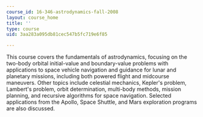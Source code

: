 ```yaml
---
course_id: 16-346-astrodynamics-fall-2008
layout: course_home
title: ''
type: course
uid: 3aa283a095db81cec547b5fc719e6f85

---
```

This course covers the fundamentals of astrodynamics, focusing on the two-body orbital initial-value and boundary-value problems with applications to space vehicle navigation and guidance for lunar and planetary missions, including both powered flight and midcourse maneuvers. Other topics include celestial mechanics, Kepler's problem, Lambert's problem, orbit determination, multi-body methods, mission planning, and recursive algorithms for space navigation. Selected applications from the Apollo, Space Shuttle, and Mars exploration programs are also discussed.
